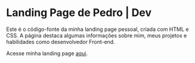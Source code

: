 # Landing Page de Pedro | Dev

Este é o código-fonte da minha landing page pessoal, criada com HTML e CSS. A página destaca algumas informações sobre mim, meus projetos e habilidades como desenvolvedor Front-end.

Acesse minha landing page [aqui](https://pedrohsmorais.github.io).
